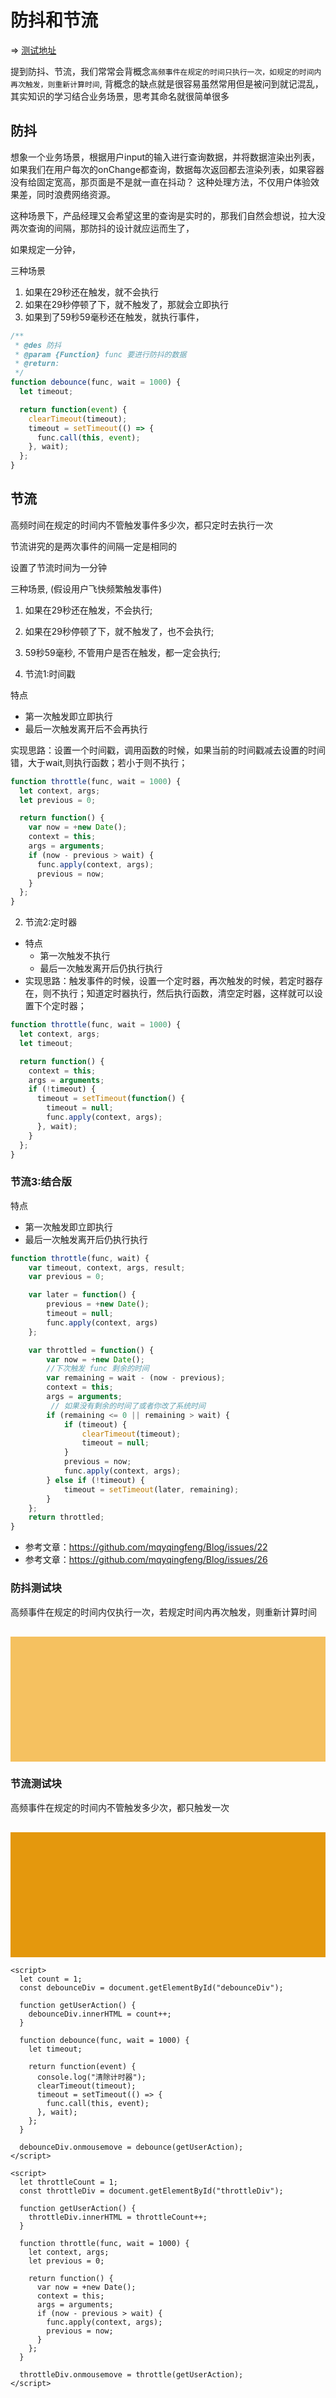 # 防抖和节流

=> [测试地址](https://jsbin.com/rebucuputi/edit?html,css,output)


提到防抖、节流，我们常常会背概念`高频事件在规定的时间只执行一次，如规定的时间内再次触发，则重新计算时间`, 背概念的缺点就是很容易虽然常用但是被问到就记混乱，其实知识的学习结合业务场景，思考其命名就很简单很多

## 防抖

想象一个业务场景，根据用户input的输入进行查询数据，并将数据渲染出列表，如果我们在用户每次的onChange都查询，数据每次返回都去渲染列表，如果容器没有给固定宽高，那页面是不是就一直在抖动？
这种处理方法，不仅用户体验效果差，同时浪费网络资源。

这种场景下，产品经理又会希望这里的查询是实时的，那我们自然会想说，拉大没两次查询的间隔，那防抖的设计就应运而生了，


如果规定一分钟，

三种场景

1. 如果在29秒还在触发，就不会执行
2. 如果在29秒停顿了下，就不触发了，那就会立即执行
3. 如果到了59秒59毫秒还在触发，就执行事件，

```javascript
/**
 * @des 防抖
 * @param {Function} func 要进行防抖的数据
 * @return:
 */
function debounce(func, wait = 1000) {
  let timeout;

  return function(event) {
    clearTimeout(timeout);
    timeout = setTimeout(() => {
      func.call(this, event);
    }, wait);
  };
}
```






## 节流

高频时间在规定的时间内不管触发事件多少次，都只定时去执行一次

节流讲究的是两次事件的间隔一定是相同的

设置了节流时间为一分钟

三种场景, (假设用户飞快频繁触发事件)

1. 如果在29秒还在触发，不会执行;
2. 如果在29秒停顿了下，就不触发了，也不会执行;
3. 59秒59毫秒, 不管用户是否在触发，都一定会执行;




4. 节流1:时间戳

特点
- 第一次触发即立即执行
- 最后一次触发离开后不会再执行

实现思路：设置一个时间戳，调用函数的时候，如果当前的时间戳减去设置的时间错，大于wait,则执行函数；若小于则不执行；

```javascript
function throttle(func, wait = 1000) {
  let context, args;
  let previous = 0;

  return function() {
    var now = +new Date();
    context = this;
    args = arguments;
    if (now - previous > wait) {
      func.apply(context, args);
      previous = now;
    }
  };
}
```

2. 节流2:定时器
- 特点
  - 第一次触发不执行
  - 最后一次触发离开后仍执行执行
- 实现思路：触发事件的时候，设置一个定时器，再次触发的时候，若定时器存在，则不执行；知道定时器执行，然后执行函数，清空定时器，这样就可以设置下个定时器；

```javascript
function throttle(func, wait = 1000) {
  let context, args;
  let timeout;

  return function() {
    context = this;
    args = arguments;
    if (!timeout) {
      timeout = setTimeout(function() {
        timeout = null;
        func.apply(context, args);
      }, wait);
    }
  };
}
```

### 节流3:结合版

特点
- 第一次触发即立即执行
- 最后一次触发离开后仍执行执行

```javascript
function throttle(func, wait) {
    var timeout, context, args, result;
    var previous = 0;

    var later = function() {
        previous = +new Date();
        timeout = null;
        func.apply(context, args)
    };

    var throttled = function() {
        var now = +new Date();
        //下次触发 func 剩余的时间
        var remaining = wait - (now - previous);
        context = this;
        args = arguments;
         // 如果没有剩余的时间了或者你改了系统时间
        if (remaining <= 0 || remaining > wait) {
            if (timeout) {
                clearTimeout(timeout);
                timeout = null;
            }
            previous = now;
            func.apply(context, args);
        } else if (!timeout) {
            timeout = setTimeout(later, remaining);
        }
    };
    return throttled;
}
```

- 参考文章：https://github.com/mqyqingfeng/Blog/issues/22
- 参考文章：https://github.com/mqyqingfeng/Blog/issues/26






<style>
  #demo-wrapper {
    /* position: absolute: */
    /* top: 30px; */
  }
  div.content {
    width: 100%;
    height: 200px;
    line-height: 200px;
    text-align: center;
    color: #fff;
    font-size: 30px;
    margin-top: 30px;
  }
  #debounceDiv {
    background-color: #f5c160;
  }
  #throttleDiv {
    background-color: #e4980d;
  }
</style>


<div id="demo-wrapper">






   <h3>防抖测试块</h3>
    <p>高频事件在规定的时间内仅执行一次，若规定时间内再次触发，则重新计算时间</p>
    <div class="content" id="debounceDiv"></div>
    <h3>节流测试块</h3>
    <p>高频事件在规定的时间内不管触发多少次，都只触发一次</p>
    <div class="content" id="throttleDiv"></div>

    <script>
      let count = 1;
      const debounceDiv = document.getElementById("debounceDiv");

      function getUserAction() {
        debounceDiv.innerHTML = count++;
      }

      function debounce(func, wait = 1000) {
        let timeout;

        return function(event) {
          console.log("清除计时器");
          clearTimeout(timeout);
          timeout = setTimeout(() => {
            func.call(this, event);
          }, wait);
        };
      }

      debounceDiv.onmousemove = debounce(getUserAction);
    </script>

    <script>
      let throttleCount = 1;
      const throttleDiv = document.getElementById("throttleDiv");

      function getUserAction() {
        throttleDiv.innerHTML = throttleCount++;
      }

      function throttle(func, wait = 1000) {
        let context, args;
        let previous = 0;

        return function() {
          var now = +new Date();
          context = this;
          args = arguments;
          if (now - previous > wait) {
            func.apply(context, args);
            previous = now;
          }
        };
      }

      throttleDiv.onmousemove = throttle(getUserAction);
    </script>
</div>